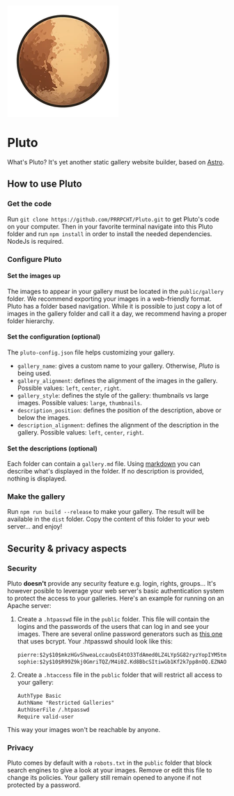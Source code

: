 ![](public/pluto.webp)

# Pluto

What's Pluto? It's yet another static gallery website builder, based on [Astro](https://astro.build/).

## How to use Pluto

### Get the code

Run `git clone https://github.com/PRRPCHT/Pluto.git` to get Pluto's code on your computer. Then in your favorite terminal navigate into this Pluto folder and run `npm install` in order to install the needed dependencies. NodeJs is required.

### Configure Pluto

#### Set the images up

The images to appear in your gallery must be located in the `public/gallery` folder. We recommend exporting your images in a web-friendly format. Pluto has a folder based navigation. While it is possible to just copy a lot of images in the gallery folder and call it a day, we recommend having a proper folder hierarchy.

#### Set the configuration (optional)

The `pluto-config.json` file helps customizing your gallery.

- `gallery_name`: gives a custom name to your gallery. Otherwise, _Pluto_ is being used.
- `gallery_alignment`: defines the alignment of the images in the gallery. Possible values: `left`, `center`, `right`.
- `gallery_style`: defines the style of the gallery: thumbnails vs large images. Possible values: `large`, `thumbnails`.
- `description_position`: defines the position of the description, above or below the images.
- `description_alignment`: defines the alignment of the description in the gallery. Possible values: `left`, `center`, `right`.

#### Set the descriptions (optional)

Each folder can contain a `gallery.md` file. Using [markdown](https://www.markdownguide.org/) you can describe what's displayed in the folder. If no description is provided, nothing is displayed.

### Make the gallery

Run `npm run build --release` to make your gallery. The result will be available in the `dist` folder. Copy the content of this folder to your web server... and enjoy!

## Security & privacy aspects

### Security

Pluto **doesn't** provide any security feature e.g. login, rights, groups... It's however posible to leverage your web server's basic authentication system to protect the access to your galleries. Here's an example for running on an Apache server:

1. Create a `.htpasswd` file in the `public` folder. This file will contain the logins and the passwords of the users that can log in and see your images. There are several online password generators such as [this one](https://hostingcanada.org/htpasswd-generator/) that uses bcrypt.
   Your .htpasswd should look like this:
   ```
   pierre:$2y$10$mkzHGvShweaLccauQsE4tO33TdAmed0LZ4LYpSG82ryzYopIYM5tm
   sophie:$2y$10$R99Z9kj0GmriTQZ/M4i0Z.Kd8BbcSItiwGb1Kf2k7pp8nOQ.EZNAO
   ```
2. Create a `.htaccess` file in the `public` folder that will restrict all access to your gallery:
   ```
   AuthType Basic
   AuthName "Restricted Galleries"
   AuthUserFile /.htpasswd
   Require valid-user
   ```

This way your images won't be reachable by anyone.

### Privacy

Pluto comes by default with a `robots.txt` in the `public` folder that block search engines to give a look at your images. Remove or edit this file to change its policies. Your gallery still remain opened to anyone if not protected by a password.

